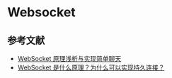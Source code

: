# Websocket

## 参考文献

- [WebSocket 原理浅析与实现简单聊天](https://www.infoq.cn/article/ujwip4vyf3xjkphimtjc)
- [WebSocket 是什么原理？为什么可以实现持久连接？](https://www.zhihu.com/question/20215561)
